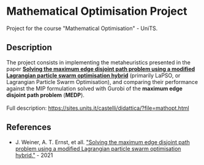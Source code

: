 # Mathematical Optimisation Project
Project for the course "Mathematical Optimisation" - UniTS.

## Description
The project consists in implementing the metaheuristics presented in the paper [**Solving the maximum edge disjoint path problem using a modified Lagrangian particle swarm optimisation hybrid**](https://www.sciencedirect.com/science/article/abs/pii/S0377221721000114) (primarily LaPSO, or Lagrangian Particle Swarm Optimisation), and comparing their performance against the MIP formulation solved with Gurobi of the **maximum edge disjoint path problem** (**MEDP**). <br><br>
Full description: https://sites.units.it/castelli/didattica/?file=mathopt.html
## References
- J. Weiner, A. T. Ernst, et all. ["Solving the maximum edge disjoint path problem using a modified Lagrangian particle swarm optimisation hybrid."](https://www.sciencedirect.com/science/article/abs/pii/S0377221721000114) - 2021